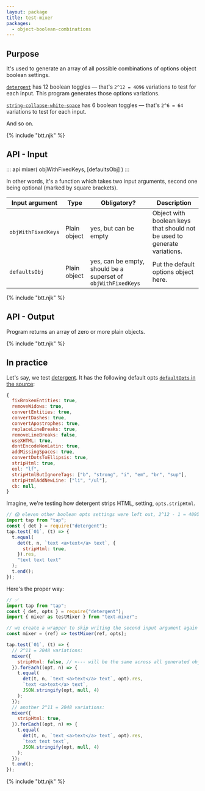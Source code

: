 ```yaml
---
layout: package
title: test-mixer
packages:
  - object-boolean-combinations
---
```


## Purpose

It's used to generate an array of all possible combinations of options object boolean settings.

[`detergent`](/os/detergent/) has 12 boolean toggles — that's `2^12 = 4096` variations to test for each input. This program generates those options variations.

[`string-collapse-white-space`](/os/string-collapse-white-space/) has 6 boolean toggles — that's `2^6 = 64` variations to test for each input.

And so on.

{% include "btt.njk" %}

## API - Input

::: api
mixer(
  objWithFixedKeys,
  [defaultsObj]
)
:::

In other words, it's a function which takes two input arguments, second one being optional (marked by square brackets).

| Input argument   | Type         | Obligatory? | Description                                                                                                                           |
| ---------------- | ------------ | ----------- | ------------------------------------------------------------------------------------------------------------------------------------- |
| `objWithFixedKeys`    | Plain object | yes, but can be empty         | Object with boolean keys that should not be used to generate variations. |
| `defaultsObj` | Plain object | yes, can be empty, should be a superset of `objWithFixedKeys` | Put the default options object here. |

{% include "btt.njk" %}

## API - Output

Program returns an array of zero or more plain objects.

{% include "btt.njk" %}

## In practice

Let's say, we test [detergent](/os/detergent). It has the following default opts [`defaultOpts` in the source](https://git.sr.ht/~royston/codsen/tree/master/packages/detergent/src/util.js):

```js
{
  fixBrokenEntities: true,
  removeWidows: true,
  convertEntities: true,
  convertDashes: true,
  convertApostrophes: true,
  replaceLineBreaks: true,
  removeLineBreaks: false,
  useXHTML: true,
  dontEncodeNonLatin: true,
  addMissingSpaces: true,
  convertDotsToEllipsis: true,
  stripHtml: true,
  eol: "lf",
  stripHtmlButIgnoreTags: ["b", "strong", "i", "em", "br", "sup"],
  stripHtmlAddNewLine: ["li", "/ul"],
  cb: null,
}
```

Imagine, we're testing how detergent strips HTML, setting, `opts.stripHtml`.

```js
// 😱 eleven other boolean opts settings were left out, 2^12 - 1 = 4095 other combinations!
import tap from "tap";
const { det } = require("detergent");
tap.test(`01`, (t) => {
  t.equal(
    det(t, n, `text <a>text</a> text`, {
      stripHtml: true,
    }).res,
    "text text text"
  );
  t.end();
});
```

Here's the proper way:

```js
// ✅
import tap from "tap";
const { det, opts } = require("detergent");
import { mixer as testMixer } from "text-mixer";

// we create a wrapper to skip writing the second input argument again and again
const mixer = (ref) => testMixer(ref, opts);

tap.test(`01`, (t) => {
  // 2^11 = 2048 variations:
  mixer({
    stripHtml: false, // <--- will be the same across all generated objects
  }).forEach((opt, n) => {
    t.equal(
      det(t, n, `text <a>text</a> text`, opt).res,
      `text <a>text</a> text`,
      JSON.stringify(opt, null, 4)
    );
  });
  // another 2^11 = 2048 variations:
  mixer({
    stripHtml: true,
  }).forEach((opt, n) => {
    t.equal(
      det(t, n, `text <a>text</a> text`, opt).res,
      `text text text`,
      JSON.stringify(opt, null, 4)
    );
  });
  t.end();
});
```

{% include "btt.njk" %}
